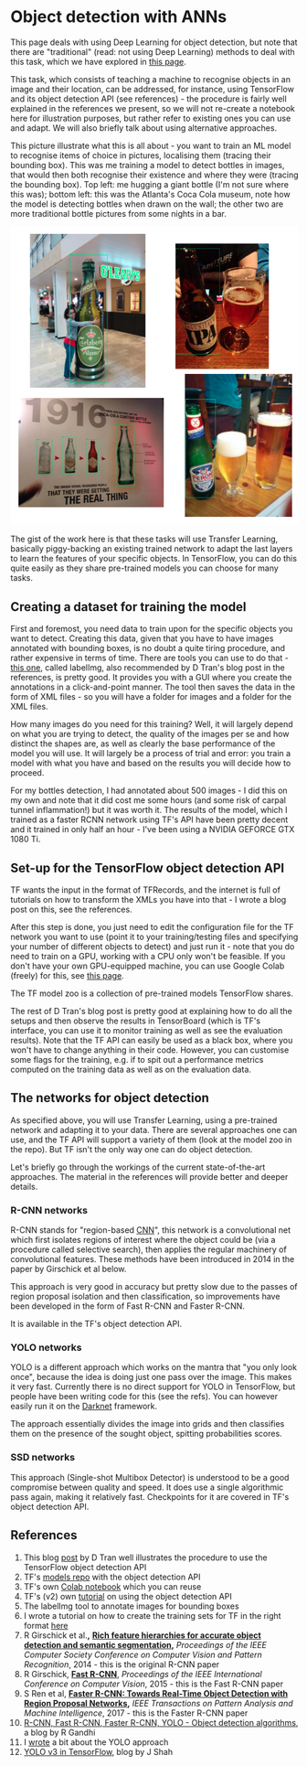 # Object detection with ANNs

This page deals with using Deep Learning for object detection, but note that there are "traditional" \(read: not using Deep Learning\) methods to deal with this task, which we have explored in [this page](object-detection-without-neural-networks.md).

This task, which consists of teaching a machine to recognise objects in an image and their location, can be addressed, for instance, using TensorFlow and its object detection API \(see references\) -  the procedure is fairly well explained in the references we present, so we will not re-create a notebook here for illustration purposes, but rather refer to existing ones you can use and adapt. We will also briefly talk about using alternative approaches.

This picture illustrate what this is all about - you want to train an ML model to recognise items of choice in pictures, localising them \(tracing their bounding box\). This was me training a model to detect bottles in images, that would then both recognise their existence and where they were \(tracing the bounding box\). Top left: me hugging a giant bottle \(I'm not sure where this was\); bottom left: this was the Atlanta's Coca Cola museum, note how the model is detecting bottles when drawn on the wall; the other two are more traditional bottle pictures from some nights in a bar.

![Me training a model for detecting bottles - apologies for the inadvertent ads!](../../.gitbook/assets/screenshot-2020-11-11-at-11.10.05.png)

The gist of the work here is that these tasks will use Transfer Learning, basically piggy-backing an existing trained network to adapt the last layers to learn the features of your specific objects. In TensorFlow, you can do this quite easily as they share pre-trained models you can choose for many tasks.

## Creating a dataset for training the model

First and foremost, you need data to train upon for the specific objects you want to detect. Creating this data, given that you have to have images annotated with bounding boxes, is no doubt a quite tiring procedure, and rather expensive in terms of time. There are tools you can use to do that - [this one](https://github.com/tzutalin/labelImg), called labelImg, also recommended by D Tran's blog post in the references, is pretty good. It provides you with a GUI where you create the annotations in a click-and-point manner. The tool then saves the data in the form of XML files - so you will have a folder for images and a folder for the XML files. 

How many images do you need for this training? Well, it will largely depend on what you are trying to detect, the quality of the images per se and how distinct the shapes are, as well as clearly the base performance of the model you will use. It will largely be a process of trial and error: you train a model with what you have and based on the results you will decide how to proceed. 

For my bottles detection, I had annotated about 500 images - I did this on my own and note that it did cost me some hours \(and some risk of carpal tunnel inflammation!\) but it was worth it. The results of the model, which I trained as a faster RCNN network using TF's API have been pretty decent and it trained in only half an hour - I've been using a NVIDIA GEFORCE GTX 1080 Ti.

## Set-up for the TensorFlow object detection API

TF wants the input in the format of TFRecords, and the internet is full of tutorials on how to transform the XMLs you have into that - I wrote a blog post on this, see the references.

After this step is done, you just need to edit the configuration file for the TF network you want to use \(point it to your training/testing files and specifying your number of different objects to detect\) and just run it - note that you do need to train on a GPU, working with a CPU only won't be feasible. If you don't have your own GPU-equipped machine, you can use Google Colab \(freely\) for this, see [this page](../../toolbox/notebook-tools.md#google-colaboratory).

The TF model zoo is a collection of pre-trained models TensorFlow shares.

The rest of D Tran's blog post is pretty good at explaining how to do all the setups and then observe the results in TensorBoard \(which is TF's interface, you can use it to monitor training as well as see the evaluation results\). Note that the TF API can easily be used as a black box, where you won't have to change anything in their code. However, you can customise some flags for the training, e.g. if to spit out a performance metrics computed on the training data as well as on the evaluation data. 

## The networks for object detection

As specified above, you will use Transfer Learning, using a pre-trained network and adapting it to your data. There are several approaches one can use, and the TF API will support a variety of them \(look at the model zoo in the repo\). But TF isn't the only way one can do object detection. 

Let's briefly go through the workings of the current state-of-the-art approaches. The material in the references will provide better and deeper details.

### R-CNN networks

R-CNN stands for "region-based [CNN](../../artificial-neural-networks/types-of-neurons-and-networks/convolutional-neural-networks.md)", this network is a convolutional net which first isolates regions of interest where the object could be \(via a procedure called selective search\), then applies the regular machinery of convolutional features. These methods have been introduced in 2014 in the paper by Girschick et al below. 

This approach is very good in accuracy but pretty slow due to the passes of region proposal isolation and then classification, so improvements have been developed in the form of Fast R-CNN and Faster R-CNN.

It is available in the TF's object detection API.

### YOLO networks

YOLO is a different approach which works on the mantra that "you only look once", because the idea is doing just one pass over the image. This makes it very fast. Currently there is no direct support for YOLO in TensorFlow, but people have been writing code for this \(see the refs\). You can however easily run it on the [Darknet](https://github.com/pjreddie/darknet) framework.

The approach essentially divides the image into grids and then classifies them on the presence of the sought object, spitting probabilities scores. 

### SSD networks

This approach \(Single-shot Multibox Detector\) is understood to be a good compromise between quality and speed. It does use a single algorithmic pass again, making it relatively fast. Checkpoints for it are covered in TF's object detection API. 

## References

1. This blog [post](https://towardsdatascience.com/how-to-train-your-own-object-detector-with-tensorflows-object-detector-api-bec72ecfe1d9) by D Tran well illustrates the procedure to use the TensorFlow object detection API
2. TF's [models repo](https://github.com/tensorflow/models/tree/master/research/object_detection) with the object detection API
3. TF's own [Colab notebook](https://www.tensorflow.org/hub/tutorials/object_detection) which you can reuse
4. TF's \(v2\) own [tutorial](https://tensorflow-object-detection-api-tutorial.readthedocs.io/en/latest/index.html) on using the object detection API
5. The labelImg tool to annotate images for bounding boxes
6. I wrote a tutorial on how to create the training sets for TF in the right format [here](https://martinapugliese.github.io/tech/create-obj-det-tf-files/)
7. R Girschick et al.**,** [**Rich feature hierarchies for accurate object detection and semantic segmentation**](https://arxiv.org/abs/1311.2524)**,** _Proceedings of the IEEE Computer Society Conference on Computer Vision and Pattern Recognition_, 2014 - this is the original R-CNN paper
8.  R Girschick, [**Fast R-CNN**](https://arxiv.org/abs/1504.08083), _Proceedings of the IEEE International Conference on Computer Vision_, 2015 - this is the Fast R-CNN paper
9. S Ren et al, [**Faster R-CNN: Towards Real-Time Object Detection with Region Proposal Networks**](https://arxiv.org/abs/1506.01497)**,** _IEEE Transactions on Pattern Analysis and Machine Intelligence_, 2017 - this is the Faster R-CNN paper
10. [R-CNN, Fast R-CNN, Faster R-CNN, YOLO - Object detection algorithms](https://towardsdatascience.com/r-cnn-fast-r-cnn-faster-r-cnn-yolo-object-detection-algorithms-36d53571365e), a blog by R Gandhi
11. I [wrote](https://martinapugliese.github.io/tech/recognise-objects-yolo/) a bit about the YOLO approach
12. [YOLO v3 in TensorFlow](https://medium.com/@shahkaran76/yolo-object-detection-algorithm-in-tensorflow-e080a58fa79b), blog by J Shah

